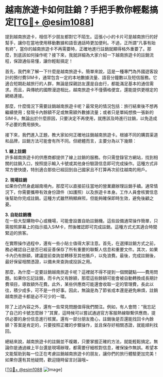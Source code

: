 # 越南旅遊卡如何註銷？手把手教你輕鬆搞定[[TG💪+ @esim1088](https://t.me/s/esim1088)]

提到越南旅遊卡，相信不少朋友都對它不陌生。這張小小的卡片可是越南旅行的好幫手，讓你在當地使用移動數據和語音通話時更加便利。不過，正所謂“凡事有始有終”，當你的越南旅遊卡不再需要時，正確地進行註銷就顯得格外重要了。那麼，到底該如何操作呢？接下來，我就詳細為大家介紹一下越南旅遊卡的註銷流程，保證通俗易懂，讓你輕鬆搞定！

首先，我們來了解一下什麼是越南旅遊卡。簡單來說，這是一種專門為外國遊客設計的預付費SIM卡，通常包含一定的本地數據流量、語音分鐘數以及短信服務。它適合短期赴越旅行的人群，無論是探親訪友還是自由行，都能滿足基本的通信需求。而且，與傳統的國際漫遊相比，越南旅遊卡不僅價格便宜，還能提供更穩定的網絡連接。

那麼，什麼情況下需要註銷越南旅遊卡呢？最常見的情況包括：旅行結束後不想再繼續使用；發現卡內餘額不足或無需額外數據流量；或者只是單純想換一張新的SIM卡。無論出於什麼原因，只要決定不再使用，就應該及時進行註銷，以免造成不必要的費用損失。

接下來，我們進入正題，教大家如何正確地註銷越南旅遊卡。根據不同的購買渠道和品牌，註銷方法可能會有所不同。但總體而言，主要分為以下幾類：

**1. 線上註銷**  
許多越南旅遊卡的供應商都提供了線上註銷的服務。你只需登錄官方網站，找到相關的註銷入口，按照提示輸入卡號或其他身份驗證信息即可完成操作。這種方式非常方便快捷，特別適合那些已經回到自己國家且不打算再次前往越南的用戶。

**2. 現場註銷**  
如果你仍然身處越南境內，那麼可以直接前往當地的營業廳辦理註銷手續。通常情況下，你需要攜帶有效身份證件（如護照）以及旅遊卡本身。工作人員會核實信息後幫助你完成註銷。這種方式雖然稍顯麻煕，但能夠確保即時生效，避免後顧之憂。

**3. 自助註銷機**  
在一些大型購物中心或機場，可能會設置自助註銷機。這些設備通常操作簡單，只需按照屏幕上的指示插入SIM卡，然後確認即可完成註銷。這種方式尤其適合時間緊迫的旅客。

在實際操作過程中，還有一些小貼士值得大家注意。首先，在選擇註銷方式之前，務必確認自己是否已經妥善保存了所有重要的聯繫人信息和重要文件。其次，如果卡內仍有餘額，建議提前查詢並轉移至其他賬戶，以免浪費。最後，完成註銷後，最好保留相關憑證，以備未來查詢或投訴之用。

那麼，為什麼一定要註銷越南旅遊卡呢？這裡就不得不提到一個關鍵點——費用問題。如果你忘記註銷，而卡內又有餘額，那麼這些餘額可能會被自動轉換成長期計費項目，導致額外花費。此外，某些供應商可能還會收取一定的管理費，長此以往，積少成多，可不是一件好事。因此，無論是為了節省成本還是避免麻煩，註銷越南旅遊卡都是必不可少的一環。

除了上述內容之外，還有一些常見問題值得我們關注。例如，有人會問：“我忘記了自己的卡號怎麼辦？”其實，這時候可以嘗試通過官方客服熱線聯繫供應商，提供必要的身份信息進行核實。還有一部分朋友擔心，註銷後是否還能找回卡內餘額？答案是肯定的，只要按照正確的步驟操作，並且保存好相關憑證，就能順利找回。

總結來說，越南旅遊卡的註銷並不複雜，只要掌握正確的方法，就能輕鬆搞定。無論你是通過線上平台還是現場辦理，都需要仔細核對信息，確保操作無誤。希望本文能幫助到每一位正在考慮註銷越南旅遊卡的朋友，讓你們的旅行體驗更加完美！如果你還有其他疑問，歡迎隨時留言討論哦~

[[TG💪+ @esim1088](https://t.me/s/esim1088) ![Image](https://i.postimg.cc/4NQfJmqS/Snipaste-2025-05-13-00-14-12.png)]